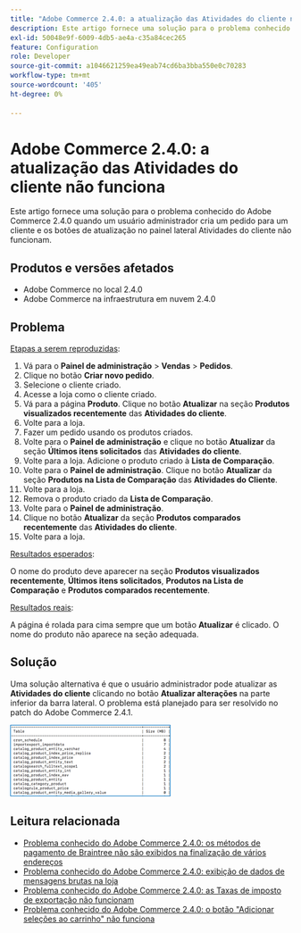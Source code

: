```yaml
---
title: "Adobe Commerce 2.4.0: a atualização das Atividades do cliente não funciona"
description: Este artigo fornece uma solução para o problema conhecido do Adobe Commerce 2.4.0 quando um usuário administrador cria um pedido para um cliente e os botões de atualização no painel lateral Atividades do cliente não funcionam.
exl-id: 50048e9f-6009-4db5-ae4a-c35a84cec265
feature: Configuration
role: Developer
source-git-commit: a1046621259ea49eab74cd6ba3bba550e0c70283
workflow-type: tm+mt
source-wordcount: '405'
ht-degree: 0%

---
```


# Adobe Commerce 2.4.0: a atualização das Atividades do cliente não funciona

Este artigo fornece uma solução para o problema conhecido do Adobe Commerce 2.4.0 quando um usuário administrador cria um pedido para um cliente e os botões de atualização no painel lateral Atividades do cliente não funcionam.

## Produtos e versões afetados

* Adobe Commerce no local 2.4.0
* Adobe Commerce na infraestrutura em nuvem 2.4.0

## Problema

<u>Etapas a serem reproduzidas</u>:

1. Vá para o **Painel de administração** > **Vendas** > **Pedidos**.
1. Clique no botão **Criar novo pedido**.
1. Selecione o cliente criado.
1. Acesse a loja como o cliente criado.
1. Vá para a página **Produto**. Clique no botão **Atualizar** na seção **Produtos visualizados recentemente** das **Atividades do cliente**.
1. Volte para a loja.
1. Fazer um pedido usando os produtos criados.
1. Volte para o **Painel de administração** e clique no botão **Atualizar** da seção **Últimos itens solicitados** das **Atividades do cliente**.
1. Volte para a loja. Adicione o produto criado à **Lista de Comparação**.
1. Volte para o **Painel de administração**. Clique no botão **Atualizar** da seção **Produtos na Lista de Comparação** das **Atividades do Cliente**.
1. Volte para a loja.
1. Remova o produto criado da **Lista de Comparação**.
1. Volte para o **Painel de administração**.
1. Clique no botão **Atualizar** da seção **Produtos comparados recentemente** das **Atividades do cliente**.
1. Volte para a loja.

<u>Resultados esperados</u>:

O nome do produto deve aparecer na seção **Produtos visualizados recentemente**, **Últimos itens solicitados**, **Produtos na Lista de Comparação** e **Produtos comparados recentemente**.

<u>Resultados reais</u>:

A página é rolada para cima sempre que um botão **Atualizar** é clicado. O nome do produto não aparece na seção adequada.

## Solução

Uma solução alternativa é que o usuário administrador pode atualizar as **Atividades do cliente** clicando no botão **Atualizar alterações** na parte inferior da barra lateral. O problema está planejado para ser resolvido no patch do Adobe Commerce 2.4.1.

![mceclip0.png](assets/mceclip0.png)

## Leitura relacionada

* [Problema conhecido do Adobe Commerce 2.4.0: os métodos de pagamento de Braintree não são exibidos na finalização de vários endereços](/help/troubleshooting/payments/magento-2-4-0-braintree-not-in-multiple-addresses-checkout.md)
* [Problema conhecido do Adobe Commerce 2.4.0: exibição de dados de mensagens brutas na loja](/help/troubleshooting/storefront/magento-2-4-0-issue-storefront-raw-message-data-display.md)
* [Problema conhecido do Adobe Commerce 2.4.0: as Taxas de imposto de exportação não funcionam](/help/troubleshooting/miscellaneous/magento-2-4-0-known-issue-export-tax-rates-does-not-work.md)
* [Problema conhecido do Adobe Commerce 2.4.0: o botão &quot;Adicionar seleções ao carrinho&quot; não funciona](/help/troubleshooting/miscellaneous/magento-2-4-0-add-selections-to-my-cart-does-not-work.md)
